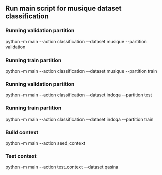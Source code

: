 ﻿## Run main script for musique dataset classification

### Running validation partition
python -m main --action classification --dataset musique --partition validation
### Running train partition
python -m main --action classification --dataset musique --partition train

### Running validation partition
python -m main --action classification --dataset indoqa --partition test
### Running train partition
python -m main --action classification --dataset indoqa --partition train

### Build context
python -m main --action seed_context

### Test context
python -m main --action test_context --dataset qasina
